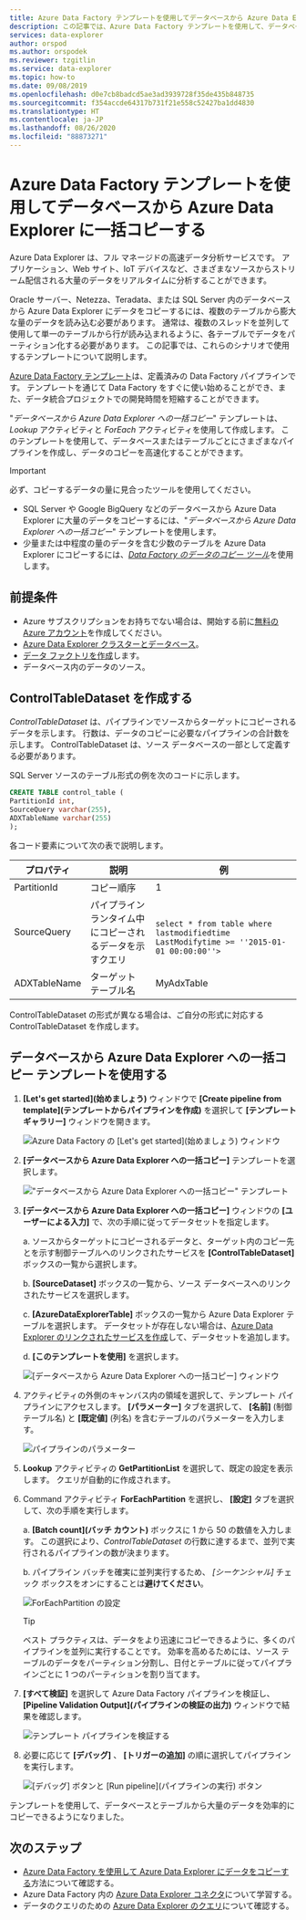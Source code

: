 ```yaml
---
title: Azure Data Factory テンプレートを使用してデータベースから Azure Data Explorer に一括コピーする
description: この記事では、Azure Data Factory テンプレートを使用して、データベースから Azure Data Explorer への一括コピーを行う方法について説明します。
services: data-explorer
author: orspod
ms.author: orspodek
ms.reviewer: tzgitlin
ms.service: data-explorer
ms.topic: how-to
ms.date: 09/08/2019
ms.openlocfilehash: d0e7cb8badcd5ae3ad3939728f35de435b848735
ms.sourcegitcommit: f354accde64317b731f21e558c52427ba1dd4830
ms.translationtype: HT
ms.contentlocale: ja-JP
ms.lasthandoff: 08/26/2020
ms.locfileid: "88873271"
---
```

# <a name="copy-in-bulk-from-a-database-to-azure-data-explorer-by-using-the-azure-data-factory-template"></a>Azure Data Factory テンプレートを使用してデータベースから Azure Data Explorer に一括コピーする 

Azure Data Explorer は、フル マネージドの高速データ分析サービスです。 アプリケーション、Web サイト、IoT デバイスなど、さまざまなソースからストリーム配信される大量のデータをリアルタイムに分析することができます。 

Oracle サーバー、Netezza、Teradata、または SQL Server 内のデータベースから Azure Data Explorer にデータをコピーするには、複数のテーブルから膨大な量のデータを読み込む必要があります。 通常は、複数のスレッドを並列して使用して単一のテーブルから行が読み込まれるように、各テーブルでデータをパーティション化する必要があります。 この記事では、これらのシナリオで使用するテンプレートについて説明します。

[Azure Data Factory テンプレート](/azure/data-factory/solution-templates-introduction)は、定義済みの Data Factory パイプラインです。 テンプレートを通じて Data Factory をすぐに使い始めることができ、また、データ統合プロジェクトでの開発時間を短縮することができます。 

"*データベースから Azure Data Explorer への一括コピー*" テンプレートは、*Lookup* アクティビティと *ForEach* アクティビティを使用して作成します。 このテンプレートを使用して、データベースまたはテーブルごとにさまざまなパイプラインを作成し、データのコピーを高速化することができます。 

> [!IMPORTANT]
> 必ず、コピーするデータの量に見合ったツールを使用してください。
> * SQL Server や Google BigQuery などのデータベースから Azure Data Explorer に大量のデータをコピーするには、"*データベースから Azure Data Explorer への一括コピー*" テンプレートを使用します。 
> * 少量または中程度の量のデータを含む少数のテーブルを Azure Data Explorer にコピーするには、[*Data Factory のデータのコピー ツール*](data-factory-load-data.md)を使用します。 

## <a name="prerequisites"></a>前提条件

* Azure サブスクリプションをお持ちでない場合は、開始する前に[無料の Azure アカウント](https://azure.microsoft.com/free/)を作成してください。
* [Azure Data Explorer クラスターとデータベース](create-cluster-database-portal.md)。
* [データ ファクトリを作成](data-factory-load-data.md#create-a-data-factory)します。
* データベース内のデータのソース。

## <a name="create-controltabledataset"></a>ControlTableDataset を作成する

*ControlTableDataset* は、パイプラインでソースからターゲットにコピーされるデータを示します。 行数は、データのコピーに必要なパイプラインの合計数を示します。 ControlTableDataset は、ソース データベースの一部として定義する必要があります。

SQL Server ソースのテーブル形式の例を次のコードに示します。
    
```sql   
CREATE TABLE control_table (
PartitionId int,
SourceQuery varchar(255),
ADXTableName varchar(255)
);
```

各コード要素について次の表で説明します。

|プロパティ  |説明  | 例
|---------|---------| ---------|
|PartitionId   |  コピー順序 | 1  |  
|SourceQuery   |  パイプライン ランタイム中にコピーされるデータを示すクエリ | <br>`select * from table where lastmodifiedtime  LastModifytime >= ''2015-01-01 00:00:00''>` </br>    
|ADXTableName  |  ターゲット テーブル名 | MyAdxTable       |  

ControlTableDataset の形式が異なる場合は、ご自分の形式に対応する ControlTableDataset を作成します。

## <a name="use-the-bulk-copy-from-database-to-azure-data-explorer-template"></a>データベースから Azure Data Explorer への一括コピー テンプレートを使用する

1. **[Let's get started]\(始めましょう\)** ウィンドウで **[Create pipeline from template]\(テンプレートからパイプラインを作成\)** を選択して **[テンプレート ギャラリー]** ウィンドウを開きます。

    ![Azure Data Factory の [Let's get started]\(始めましょう\) ウィンドウ](media/data-factory-template/adf-get-started.png)

1. **[データベースから Azure Data Explorer への一括コピー]** テンプレートを選択します。
 
    !["データベースから Azure Data Explorer への一括コピー" テンプレート](media/data-factory-template/pipeline-from-template.png)

1.  **[データベースから Azure Data Explorer への一括コピー]** ウィンドウの **[ユーザーによる入力]** で、次の手順に従ってデータセットを指定します。 

    a. ソースからターゲットにコピーされるデータと、ターゲット内のコピー先とを示す制御テーブルへのリンクされたサービスを **[ControlTableDataset]** ボックスの一覧から選択します。 

    b. **[SourceDataset]** ボックスの一覧から、ソース データベースへのリンクされたサービスを選択します。 

    c. **[AzureDataExplorerTable]** ボックスの一覧から Azure Data Explorer テーブルを選択します。 データセットが存在しない場合は、[Azure Data Explorer のリンクされたサービスを作成](data-factory-load-data.md#create-the-azure-data-explorer-linked-service)して、データセットを追加します。

    d. **[このテンプレートを使用]** を選択します。

    ![[データベースから Azure Data Explorer への一括コピー] ウィンドウ](media/data-factory-template/configure-bulk-copy-adx-template.png)

1. アクティビティの外側のキャンバス内の領域を選択して、テンプレート パイプラインにアクセスします。 **[パラメーター]** タブを選択して、 **[名前]** (制御テーブル名) と **[既定値]** (列名) を含むテーブルのパラメーターを入力します。

    ![パイプラインのパラメーター](media/data-factory-template/pipeline-parameters.png)

1.  **Lookup** アクティビティの **GetPartitionList** を選択して、既定の設定を表示します。 クエリが自動的に作成されます。
1.  Command アクティビティ **ForEachPartition** を選択し、 **[設定]** タブを選択して、次の手順を実行します。

    a. **[Batch count]\(バッチ カウント\)** ボックスに 1 から 50 の数値を入力します。 この選択により、*ControlTableDataset* の行数に達するまで、並列で実行されるパイプラインの数が決まります。 

    b. パイプライン バッチを確実に並列実行するため、 *[シーケンシャル]* チェック ボックスをオンにすることは**避けてください**。

    ![ForEachPartition の設定](media/data-factory-template/foreach-partition-settings.png)

    > [!TIP]
    > ベスト プラクティスは、データをより迅速にコピーできるように、多くのパイプラインを並列に実行することです。 効率を高めるためには、ソース テーブルのデータをパーティション分割し、日付とテーブルに従ってパイプラインごとに 1 つのパーティションを割り当てます。

1. **[すべて検証]** を選択して Azure Data Factory パイプラインを検証し、 **[Pipeline Validation Output]\(パイプラインの検証の出力\)** ウィンドウで結果を確認します。

    ![テンプレート パイプラインを検証する](media/data-factory-template/validate-template-pipelines.png)

1. 必要に応じて **[デバッグ]** 、 **[トリガーの追加]** の順に選択してパイプラインを実行します。

    ![[デバッグ] ボタンと [Run pipeline]\(パイプラインの実行\) ボタン](media/data-factory-template/trigger-run-of-pipeline.png)    

テンプレートを使用して、データベースとテーブルから大量のデータを効率的にコピーできるようになりました。

## <a name="next-steps"></a>次のステップ

* [Azure Data Factory を使用して Azure Data Explorer にデータをコピーする](data-factory-load-data.md)方法について確認する。
* Azure Data Factory 内の [Azure Data Explorer コネクタ](/azure/data-factory/connector-azure-data-explorer)について学習する。
* データのクエリのための [Azure Data Explorer のクエリ](web-query-data.md)について確認する。






